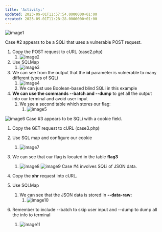 ```yaml
---
title: 'Activity:'
updated: 2023-09-01T11:57:54.0000000+01:00
created: 2023-09-01T11:28:28.0000000+01:00
---
```


![image1](../../../../_resources/image1-202.png)

Case \#2 appears to be a SQLi that uses a vulnerable POST request.

1.  Copy the POST request to cURL (case2.php)
    1.  ![image2](../../../../_resources/image2-168.png)
2.  Use SQLMap
    1.  ![image3](../../../../_resources/image3-133.png)
3.  We can see from the output that the **id** parameter is vulnerable to many different types of SQLi
    1.  ![image4](../../../../_resources/image4-108.png)
    2.  We can just use Boolean-based blind SQLi in this example
4.  **We can use the commands --batch and --dump** to get all the output into our terminal and avoid user input
    1.  We see a second table which stores our flag:
        1.  ![image5](../../../../_resources/image5-84.png)

![image6](../../../../_resources/image6-60.png)
Case \#3 appears to be SQLi with a cookie field.

1.  Copy the GET request to cURL (case3.php)
2.  Use SQL map and configure our cookie
    1.  ![image7](../../../../_resources/image7-53.png)
3.  We can see that our flag is located in the table **flag3**
    1.  ![image8](../../../../_resources/image8-46.png)
![image9](../../../../_resources/image9-39.png)
Case \#4 involves SQLi of JSON data.

1.  Copy the **xhr** request into cURL.
2.  Use SQLMap
    1.  We can see that the JSON data is stored in **--data-raw:**
        1.  ![image10](../../../../_resources/image10-32.png)
3.  Remember to include --batch to skip user input and --dump to dump all the info to terminal
    1.  ![image11](../../../../_resources/image11-25.png)
